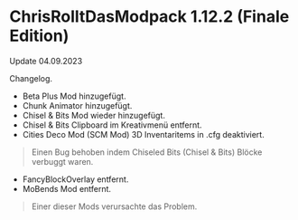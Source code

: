 # ChrisRolltDasModpack 1.12.2 (Finale Edition)
Update 04.09.2023

Changelog.
+ Beta Plus Mod hinzugefügt.
+ Chunk Animator hinzugefügt.
+ Chisel & Bits Mod wieder hinzugefügt.
+ Chisel & Bits Clipboard im Kreativmenü entfernt.
+ Cities Deco Mod (SCM Mod) 3D Inventaritems in .cfg deaktiviert.
> Einen Bug behoben indem Chiseled Bits (Chisel & Bits) Blöcke verbuggt waren.
- FancyBlockOverlay entfernt.
- MoBends Mod entfernt.
> Einer dieser Mods verursachte das Problem.
